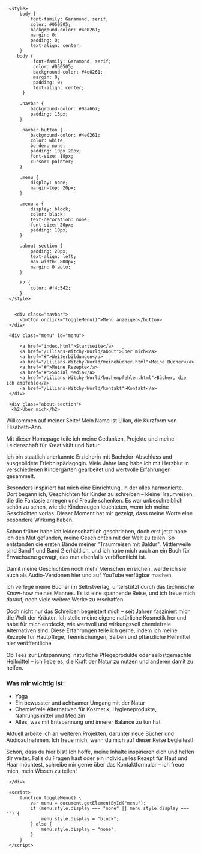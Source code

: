 
 <html lang="de">
 <head>
     <link rel="icon" type="image/x-icon" href="favicon.ico">
     <meta charset="UTF-8">
     <meta name="viewport" content="width=device-width, initial-scale=1.0">
    
     <style>
         body {
             font-family: Garamond, serif;
             color: #050505;
             background-color: #4e0261;
             margin: 0;
             padding: 0;
             text-align: center;
         }
        body {
              font-family: Garamond, serif;
              color: #050505;
              background-color: #4e0261;
              margin: 0;
              padding: 0;
              text-align: center;
          }
 
         .navbar {
             background-color: #0aa667;
             padding: 15px;
         }
 
         .navbar button {
             background-color: #4e0261;
             color: white;
             border: none;
             padding: 10px 20px;
             font-size: 18px;
             cursor: pointer;
         }
 
         .menu {
             display: none;
             margin-top: 20px;
         }
 
         .menu a {
             display: block;
             color: black;
             text-decoration: none;
             font-size: 20px;
             padding: 10px;
         }
 
         .about-section {
             padding: 20px;
             text-align: left;
             max-width: 800px;
             margin: 0 auto;
         }
 
         h2 {
             color: #f4c542;
         }
     </style>

 
       <div class="navbar">
         <button onclick="toggleMenu()">Menü anzeigen</button>
     </div>
 
     <div class="menu" id="menu">
     
         <a href="index.html">Startseite</a>
         <a href="/Lilians-Witchy-World/about">Über mich</a>
         <a href="#">Weiterbildungen</a>
         <a href="/Lilians-Witchy-World/meinebücher.html">Meine Bücher</a>
         <a href="#">Meine Rezepte</a>
         <a href="#">Social Media</a>
         <a href="/Lilians-Witchy-World/buchempfehlen.html">Bücher, die ich empfehle</a>
         <a href="/Lilians-Witchy-World/kontakt">Kontakt</a>
     </div>
 
     <div class="about-section">
      <h2>Über mich</h2>
<p>Willkommen auf meiner Seite! Mein Name ist Lilian, die Kurzform von Elisabeth-Ann.</p>
<p>Mit dieser Homepage teile ich meine Gedanken, Projekte und meine Leidenschaft für Kreativität und Natur.</p>
<p>Ich bin staatlich anerkannte Erzieherin mit Bachelor-Abschluss und ausgebildete Erlebnispädagogin. Viele Jahre lang habe ich mit Herzblut in verschiedenen Kindergärten gearbeitet und wertvolle Erfahrungen gesammelt.</p>

<p>Besonders inspiriert hat mich eine Einrichtung, in der alles harmonierte. Dort begann ich, Geschichten für Kinder zu schreiben – kleine Traumreisen, die die Fantasie anregen und Freude schenken. Es war unbeschreiblich schön zu sehen, wie die Kinderaugen leuchteten, wenn ich meine Geschichten vorlas. Dieser Moment hat mir gezeigt, dass meine Worte eine besondere Wirkung haben.</p>

<p>Schon früher habe ich leidenschaftlich geschrieben, doch erst jetzt habe ich den Mut gefunden, meine Geschichten mit der Welt zu teilen. So entstanden die ersten Bände meiner "Traumreisen mit Baldur". Mittlerweile sind Band 1 und Band 2 erhältlich, und ich habe mich auch an ein Buch für Erwachsene gewagt, das nun ebenfalls veröffentlicht ist.</p>

<p>Damit meine Geschichten noch mehr Menschen erreichen, werde ich sie auch als Audio-Versionen hier und auf YouTube verfügbar machen.</p>

<p>Ich verlege meine Bücher im Selbstverlag, unterstützt durch das technische Know-how meines Mannes. Es ist eine spannende Reise, und ich freue mich darauf, noch viele weitere Werke zu erschaffen.</p>

<p>Doch nicht nur das Schreiben begeistert mich – seit Jahren fasziniert mich die Welt der Kräuter. Ich stelle meine eigene natürliche Kosmetik her und habe für mich entdeckt, wie wertvoll und wirkungsvoll chemiefreie Alternativen sind. Diese Erfahrungen teile ich gerne, indem ich meine Rezepte für Hautpflege, Teemischungen, Salben und pflanzliche Heilmittel hier veröffentliche.</p>

<p>Ob Tees zur Entspannung, natürliche Pflegeprodukte oder selbstgemachte Heilmittel – ich liebe es, die Kraft der Natur zu nutzen und anderen damit zu helfen.</p>

<h3>Was mir wichtig ist:</h3>
<ul>
    <li>Yoga</li>
    <li>Ein bewusster und achtsamer Umgang mit der Natur</li>
    <li>Chemiefreie Alternativen für Kosmetik, Hygieneprodukte, Nahrungsmittel und Medizin</li>
    <li>Alles, was mit Entspannung und innerer Balance zu tun hat</li>
</ul>

<p>Aktuell arbeite ich an weiteren Projekten, darunter neue Bücher und Audioaufnahmen. Ich freue mich, wenn du mich auf dieser Reise begleitest!</p>

<p>Schön, dass du hier bist! Ich hoffe, meine Inhalte inspirieren dich und helfen dir weiter. Falls du Fragen hast oder ein individuelles Rezept für Haut und Haar möchtest, schreibe mir gerne über das Kontaktformular – ich freue mich, mein Wissen zu teilen!</p>

     </div>
 
     <script>
         function toggleMenu() {
             var menu = document.getElementById("menu");
             if (menu.style.display === "none" || menu.style.display === "") {
                 menu.style.display = "block";
             } else {
                 menu.style.display = "none";
             }
         }
     </script>


